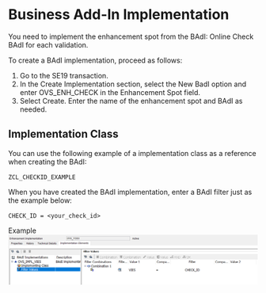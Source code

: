 # Business Add-In Implementation

You need to implement the enhancement spot from the BAdI: Online Check BAdI for each validation. 

To create a BAdI implementation, proceed as follows:
1. Go to the SE19 transaction.
2. In the Create Implementation section, select the New BadI option and enter OVS_ENH_CHECK in the Enhancement Spot field. 
3. Select Create.
Enter the name of the enhancement spot and BAdI as needed. 

## Implementation Class
You can use the following example of a implementation class as a reference when creating the BAdI:
```
ZCL_CHECKID_EXAMPLE
```

When you have created the BAdI implementation, enter a BAdI filter just as the example below:
```
CHECK_ID = <your_check_id>
```

Example
![BAdI filter](img/BAdI_Filter.png)